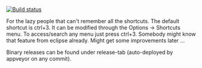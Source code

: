 [![Build status](https://ci.appveyor.com/api/projects/status/t38uon2uf8pwm6nd/branch/master?svg=true)](https://ci.appveyor.com/project/TheCrazyT/x64dbg-plugin-quickaccess)

For the lazy people that can't remember all the shortcuts.
The default shortcut is ctrl+3.
It can be modified through the Options -> Shortcuts menu.
To access/search any menu just press ctrl+3.
Somebody might know that feature from eclipse already.
Might get some improvements later ...

Binary releases can be found under release-tab (auto-deployed by appveyor on any commit).
